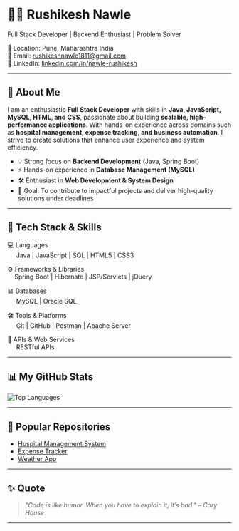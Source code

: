 # 👨‍💻 Rushikesh Nawle

 Full Stack Developer | Backend Enthusiast | Problem Solver  

📍 Location: Pune, Maharashtra India  
📧 Email: rushikeshnawle1811@gmail.com  
🔗 LinkedIn: [linkedin.com/in/nawle-rushikesh](https://www.linkedin.com/in/nawle-rushikesh/
)

---

## 🚀 About Me  

I am an enthusiastic **Full Stack Developer** with skills in **Java, JavaScript, MySQL, HTML, and CSS**, passionate about building **scalable, high-performance applications**. With hands-on experience across domains such as **hospital management, expense tracking, and business automation**, I strive to create solutions that enhance user experience and system efficiency.

- 💡 Strong focus on **Backend Development** (Java, Spring Boot)  
- ⚡ Hands-on experience in **Database Management (MySQL)**  
- 🛠️ Enthusiast in **Web Development & System Design**  
- 🎯 Goal: To contribute to impactful projects and deliver high-quality solutions under deadlines  

---
## 🔧 Tech Stack & Skills

 💻 Languages<br>
    &nbsp;&nbsp;&nbsp;&nbsp; Java  |  JavaScript  |  SQL  |  HTML5  |  CSS3

 ⚙️ Frameworks & Libraries<br>
   &nbsp;&nbsp;&nbsp;&nbsp;Spring Boot  |  Hibernate  |  JSP/Servlets  |  jQuery

 📊 Databases<br>
  &nbsp;&nbsp;&nbsp;&nbsp;  MySQL  |  Oracle SQL

🛠️ Tools & Platforms<br>
  &nbsp;&nbsp;&nbsp;&nbsp; Git  |  GitHub  |  Postman  |  Apache Server 
 
  🔗 APIs & Web Services<br>
   &nbsp;&nbsp;&nbsp;&nbsp; RESTful APIs

---

## 📊 My GitHub Stats  

![Top Languages](https://github-readme-stats.vercel.app/api/top-langs/?username=RushiNawle&layout=compact&theme=dark)


---

## 🔗 Popular Repositories  

- [Hospital Management System](https://github.com/RushiNawle/hospital_management_system)  
- [Expense Tracker](https://github.com/RushiNawle/expense-tracker)  
- [Weather App](https://github.com/RushiNawle/weather-app)  

---

## ✨ Quote  

> *"Code is like humor. When you have to explain it, it’s bad." – Cory House*  

---
